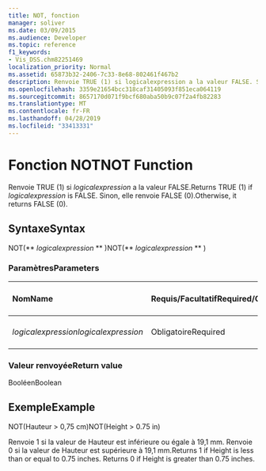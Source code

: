 ```yaml
---
title: NOT, fonction
manager: soliver
ms.date: 03/09/2015
ms.audience: Developer
ms.topic: reference
f1_keywords:
- Vis_DSS.chm82251469
localization_priority: Normal
ms.assetid: 65873b32-2406-7c33-8e68-802461f467b2
description: Renvoie TRUE (1) si logicalexpression a la valeur FALSE. Sinon, elle renvoie FALSE (0).
ms.openlocfilehash: 3359e21654bcc318caf31405093f851eca064119
ms.sourcegitcommit: 8657170d071f9bcf680aba50b9c07f2a4fb82283
ms.translationtype: MT
ms.contentlocale: fr-FR
ms.lasthandoff: 04/28/2019
ms.locfileid: "33413331"
---
```

# <a name="not-function"></a><span data-ttu-id="665c6-104">Fonction NOT</span><span class="sxs-lookup"><span data-stu-id="665c6-104">NOT Function</span></span>

<span data-ttu-id="665c6-105">Renvoie TRUE (1) si  _logicalexpression_ a la valeur FALSE.</span><span class="sxs-lookup"><span data-stu-id="665c6-105">Returns TRUE (1) if  _logicalexpression_ is FALSE.</span></span> <span data-ttu-id="665c6-106">Sinon, elle renvoie FALSE (0).</span><span class="sxs-lookup"><span data-stu-id="665c6-106">Otherwise, it returns FALSE (0).</span></span> 
  
## <a name="syntax"></a><span data-ttu-id="665c6-107">Syntaxe</span><span class="sxs-lookup"><span data-stu-id="665c6-107">Syntax</span></span>

<span data-ttu-id="665c6-108">NOT(\*\* *logicalexpression* \*\* )</span><span class="sxs-lookup"><span data-stu-id="665c6-108">NOT(\*\* *logicalexpression* \*\* )</span></span> 
  
### <a name="parameters"></a><span data-ttu-id="665c6-109">Paramètres</span><span class="sxs-lookup"><span data-stu-id="665c6-109">Parameters</span></span>

|<span data-ttu-id="665c6-110">**Nom**</span><span class="sxs-lookup"><span data-stu-id="665c6-110">**Name**</span></span>|<span data-ttu-id="665c6-111">**Requis/Facultatif**</span><span class="sxs-lookup"><span data-stu-id="665c6-111">**Required/Optional**</span></span>|<span data-ttu-id="665c6-112">**Type de données**</span><span class="sxs-lookup"><span data-stu-id="665c6-112">**Data Type**</span></span>|<span data-ttu-id="665c6-113">**Description**</span><span class="sxs-lookup"><span data-stu-id="665c6-113">**Description**</span></span>|
|:-----|:-----|:-----|:-----|
| <span data-ttu-id="665c6-114">_logicalexpression_</span><span class="sxs-lookup"><span data-stu-id="665c6-114">_logicalexpression_</span></span> <br/> |<span data-ttu-id="665c6-115">Obligatoire</span><span class="sxs-lookup"><span data-stu-id="665c6-115">Required</span></span>  <br/> |<span data-ttu-id="665c6-116">**String**</span><span class="sxs-lookup"><span data-stu-id="665c6-116">**String**</span></span> <br/> |<span data-ttu-id="665c6-117">Expression logique à évaluer</span><span class="sxs-lookup"><span data-stu-id="665c6-117">The logical expression to evaluate.</span></span>  <br/> |
   
### <a name="return-value"></a><span data-ttu-id="665c6-118">Valeur renvoyée</span><span class="sxs-lookup"><span data-stu-id="665c6-118">Return value</span></span>

<span data-ttu-id="665c6-119">Booléen</span><span class="sxs-lookup"><span data-stu-id="665c6-119">Boolean</span></span>
  
## <a name="example"></a><span data-ttu-id="665c6-120">Exemple</span><span class="sxs-lookup"><span data-stu-id="665c6-120">Example</span></span>

<span data-ttu-id="665c6-121">NOT(Hauteur \> 0,75 cm)</span><span class="sxs-lookup"><span data-stu-id="665c6-121">NOT(Height \> 0.75 in)</span></span> 
  
<span data-ttu-id="665c6-p103">Renvoie 1 si la valeur de Hauteur est inférieure ou égale à 19,1 mm. Renvoie 0 si la valeur de Hauteur est supérieure à 19,1 mm.</span><span class="sxs-lookup"><span data-stu-id="665c6-p103">Returns 1 if Height is less than or equal to 0.75 inches. Returns 0 if Height is greater than 0.75 inches.</span></span> 
  

